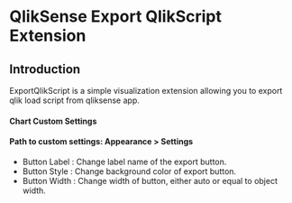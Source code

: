 # QlikSense Export QlikScript Extension


## Introduction

ExportQlikScript is a simple visualization extension allowing you to export qlik load script from qliksense app.




#### Chart Custom Settings
#### Path to custom settings: Appearance > Settings
- Button Label : Change label name of the export button.
- Button Style : Change background color of export button.
- Button Width : Change width of button, either auto or equal to object width.


